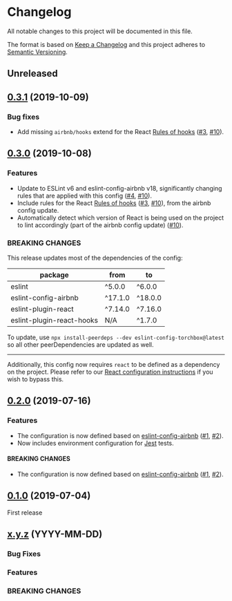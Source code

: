 # Changelog

All notable changes to this project will be documented in this file.

The format is based on [Keep a Changelog](https://keepachangelog.com/en/1.0.0/) and this project adheres to [Semantic Versioning](https://semver.org/spec/v2.0.0.html).

## Unreleased

## [0.3.1](https://github.com/torchbox/eslint-config-torchbox/compare/v0.3.0...v0.3.1) (2019-10-09)

### Bug fixes

- Add missing `airbnb/hooks` extend for the React [Rules of hooks](https://reactjs.org/docs/hooks-rules.html) ([#3](https://github.com/torchbox/eslint-config-torchbox/issues/3), [#10](https://github.com/torchbox/eslint-config-torchbox/pull/10)).

## [0.3.0](https://github.com/torchbox/eslint-config-torchbox/compare/v0.2.0...v0.3.0) (2019-10-08)

### Features

- Update to ESLint v6 and eslint-config-airbnb v18, significantly changing rules that are applied with this config ([#4](https://github.com/torchbox/eslint-config-torchbox/issues/4), [#10](https://github.com/torchbox/eslint-config-torchbox/pull/10)).
- Include rules for the React [Rules of hooks](https://reactjs.org/docs/hooks-rules.html) ([#3](https://github.com/torchbox/eslint-config-torchbox/issues/3), [#10](https://github.com/torchbox/eslint-config-torchbox/pull/10)), from the airbnb config update.
- Automatically detect which version of React is being used on the project to lint accordingly (part of the airbnb config update) ([#10](https://github.com/torchbox/eslint-config-torchbox/pull/10)).

### BREAKING CHANGES

This release updates most of the dependencies of the config:

| package                   | from    | to      |
| ------------------------- | ------- | ------- |
| eslint                    | ^5.0.0  | ^6.0.0  |
| eslint-config-airbnb      | ^17.1.0 | ^18.0.0 |
| eslint-plugin-react       | ^7.14.0 | ^7.16.0 |
| eslint-plugin-react-hooks | N/A     | ^1.7.0  |

To update, use `npx install-peerdeps --dev eslint-config-torchbox@latest` so all other peerDependencies are updated as well.

---

Additionally, this config now requires `react` to be defined as a dependency on the project. Please refer to our [React configuration instructions](https://github.com/torchbox/eslint-config-torchbox#react) if you wish to bypass this.

## [0.2.0](https://github.com/torchbox/eslint-config-torchbox/compare/v0.1.0...v0.2.0) (2019-07-16)

### Features

- The configuration is now defined based on [eslint-config-airbnb](https://www.npmjs.com/package/eslint-config-airbnb) ([#1](https://github.com/torchbox/eslint-config-torchbox/issues/1), [#2](https://github.com/torchbox/eslint-config-torchbox/pull/2)).
- Now includes environment configuration for [Jest](https://jestjs.io/) tests.

#### BREAKING CHANGES

- The configuration is now defined based on [eslint-config-airbnb](https://www.npmjs.com/package/eslint-config-airbnb) ([#1](https://github.com/torchbox/eslint-config-torchbox/issues/1), [#2](https://github.com/torchbox/eslint-config-torchbox/pull/2)).

## [0.1.0](https://github.com/torchbox/eslint-config-torchbox/releases/tag/v0.1.0) (2019-07-04)

First release

## [x.y.z](https://github.com/torchbox/eslint-config-torchbox/compare/va.b.c...vx.y.z) (YYYY-MM-DD)

### Bug Fixes

### Features

### BREAKING CHANGES
